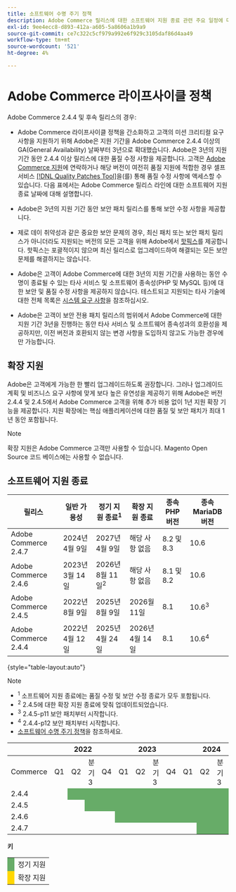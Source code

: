 ```yaml
---
title: 소프트웨어 수명 주기 정책
description: Adobe Commerce 릴리스에 대한 소프트웨어 지원 종료 관련 주요 일정에 대해 알아봅니다.
exl-id: 9ee4ecc8-d893-412a-a605-5a8606a1b9a9
source-git-commit: ce7c322c5cf979a992e6f929c3105daf86d4aa49
workflow-type: tm+mt
source-wordcount: '521'
ht-degree: 4%

---
```



# Adobe Commerce 라이프사이클 정책

Adobe Commerce 2.4.4 및 후속 릴리스의 경우:

- Adobe Commerce 라이프사이클 정책을 간소화하고 고객의 미션 크리티컬 요구 사항을 지원하기 위해 Adobe은 지원 기간을 Adobe Commerce 2.4.4 이상의 GA(General Availability) 날짜부터 3년으로 확대했습니다. Adobe은 3년의 지원 기간 동안 2.4.4 이상 릴리스에 대한 품질 수정 사항을 제공합니다. 고객은 [Adobe Commerce 지원](https://experienceleague.adobe.com/en/docs/commerce-knowledge-base/kb/help-center-guide/magento-help-center-user-guide)에 연락하거나 해당 버전이 여전히 품질 지원에 적합한 경우 셀프 서비스 [[!DNL Quality Patches Tool]](https://experienceleague.adobe.com/tools/commerce-quality-patches/index.html)을(를) 통해 품질 수정 사항에 액세스할 수 있습니다. 다음 표에서는 Adobe Commerce 릴리스 라인에 대한 소프트웨어 지원 종료 날짜에 대해 설명합니다.

- Adobe은 3년의 지원 기간 동안 보안 패치 릴리스를 통해 보안 수정 사항을 제공합니다.

- 제로 데이 취약성과 같은 중요한 보안 문제의 경우, 최신 패치 또는 보안 패치 릴리스가 아니더라도 지원되는 버전의 모든 고객을 위해 Adobe에서 [핫픽스](https://support.magento.com/hc/en-us/sections/360003869892-Known-issues-patches-attached-)를 제공합니다. 핫픽스는 포괄적이지 않으며 최신 릴리스로 업그레이드하여 해결되는 모든 보안 문제를 해결하지는 않습니다.

- Adobe은 고객이 Adobe Commerce에 대한 3년의 지원 기간을 사용하는 동안 수명이 종료될 수 있는 타사 서비스 및 소프트웨어 종속성(PHP 및 MySQL 등)에 대한 보안 및 품질 수정 사항을 제공하지 않습니다. 테스트되고 지원되는 타사 기술에 대한 전체 목록은 [시스템 요구 사항](../installation/system-requirements.md)을 참조하십시오.

- Adobe은 고객이 보안 전용 패치 릴리스의 범위에서 Adobe Commerce에 대한 지원 기간 3년을 진행하는 동안 타사 서비스 및 소프트웨어 종속성과의 호환성을 제공하지만, 이전 버전과 호환되지 않는 변경 사항을 도입하지 않고도 가능한 경우에만 가능합니다.

## 확장 지원

Adobe은 고객에게 가능한 한 빨리 업그레이드하도록 권장합니다. 그러나 업그레이드 계획 및 비즈니스 요구 사항에 맞게 보다 높은 유연성을 제공하기 위해 Adobe은 버전 2.4.4 및 2.4.5에서 Adobe Commerce 고객을 위해 추가 비용 없이 1년 지원 확장 기능을 제공합니다. 지원 확장에는 핵심 애플리케이션에 대한 품질 및 보안 패치가 최대 1년 동안 포함됩니다.

>[!NOTE]
>
>확장 지원은 Adobe Commerce 고객만 사용할 수 있습니다. Magento Open Source 코드 베이스에는 사용할 수 없습니다.

## 소프트웨어 지원 종료

| 릴리스 | 일반 가용성 | 정기 지원 종료<sup>1</sup> | 확장 지원 종료 | 종속 PHP 버전 | 종속 MariaDB 버전 |
|----------------------|----------------------|------------------------------------|-------------------------|-----------------------|------------------------------|
| Adobe Commerce 2.4.7 | 2024년 4월 9일 | 2027년 4월 9일 | 해당 사항 없음 | 8.2 및 8.3 | 10.6 |
| Adobe Commerce 2.4.6 | 2023년 3월 14일 | 2026년 8월 11일<sup>2</sup> | 해당 사항 없음 | 8.1 및 8.2 | 10.6 |
| Adobe Commerce 2.4.5 | 2022년 8월 9일 | 2025년 8월 9일 | 2026월 11일 | 8.1 | 10.6<sup>3</sup> |
| Adobe Commerce 2.4.4 | 2022년 4월 12일 | 2025년 4월 24일 | 2026년 4월 14일 | 8.1 | 10.6<sup>4</sup> |

{style="table-layout:auto"}

>[!NOTE]
>
>- <sup>1</sup> 소프트웨어 지원 종료에는 품질 수정 및 보안 수정 종료가 모두 포함됩니다.
>- <sup>2</sup> 2.4.5에 대한 확장 지원 종료에 맞춰 업데이트되었습니다.
>- <sup>3</sup> 2.4.5-p11 보안 패치부터 시작합니다.
>- <sup>4</sup> 2.4.4-p12 보안 패치부터 시작합니다.
>- [소프트웨어 수명 주기 정책](https://www.adobe.com/content/dam/cc/en/legal/terms/enterprise/pdfs/Adobe-Commerce-Software-Lifecycle-Policy.pdf)을 참조하세요.

<table style="table-layout:auto">
<thead>
  <tr>
    <th colspan="1"></th>
    <th colspan="4">2022</th>
    <th colspan="4">2023</th>
    <th colspan="4">2024</th>
    <th colspan="4">2025</th>
    <th colspan="4">2026</th>
    <th colspan="4">2027</th>
  </tr>
</thead>
<tbody>
  <tr>
    <td>Commerce</td>
    <td>Q1</td>
    <td>Q2</td>
    <td>분기 3</td>
    <td>Q4</td>
    <td>Q1</td>
    <td>Q2</td>
    <td>분기 3</td>
    <td>Q4</td>
    <td>Q1</td>
    <td>Q2</td>
    <td>분기 3</td>
    <td>Q4</td>
    <td>Q1</td>
    <td>Q2</td>
    <td>분기 3</td>
    <td>Q4</td>
    <td>Q1</td>
    <td>Q2</td>
    <td>분기 3</td>
    <td>Q4</td>
    <td>Q1</td>
    <td>Q2</td>
    <td>분기 3</td>
    <td>Q4</td>
  </tr>
  <tr>
    <td>2.4.4</td>
    <td></td>
    <td colspan="13" style="background-color:#67ac68;"></td>
    <td colspan="4" style="background-color:#ffd700;"></td>
    <td colspan="6"></td>
  </tr>
  <tr>
    <td>2.4.5</td>
    <td colspan="2"></td>
    <td colspan="13" style="background-color:#67ac68;"></td>
    <td colspan="4" style="background-color:#ffd700;"></td>
    <td colspan="6"></td>
  </tr>
  <tr>
    <td>2.4.6</td>
    <td colspan="4"></td>
    <td colspan="15" style="background-color:#67ac68;"></td>
    <td colspan="8"></td>
  </tr>
  <tr>
    <td>2.4.7</td>
    <td colspan="9"></td>
    <td colspan="13" style="background-color:#67ac68;"></td>
    <td colspan="2"></td>
  </tr>
</tbody>
</table>

**키**

<table style="table-layout:auto">
 <tbody>
  <tr>
   <td style="background-color:#67ac68;"></td>
   <td>정기 지원</td>
  </tr>
  <tr>
   <td style="background-color:#ffd700;"></td>
   <td>확장 지원</td>
  </tr>
 </tbody>
</table>
